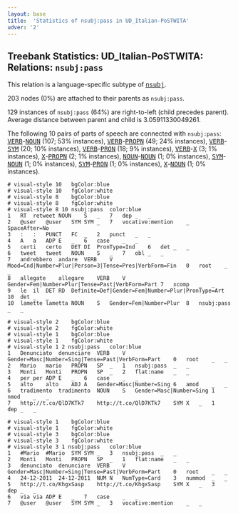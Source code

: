 ```yaml
---
layout: base
title:  'Statistics of nsubj:pass in UD_Italian-PoSTWITA'
udver: '2'
---
```


## Treebank Statistics: UD_Italian-PoSTWITA: Relations: `nsubj:pass`

This relation is a language-specific subtype of <tt><a href="it_postwita-dep-nsubj.html">nsubj</a></tt>.

203 nodes (0%) are attached to their parents as `nsubj:pass`.

129 instances of `nsubj:pass` (64%) are right-to-left (child precedes parent).
Average distance between parent and child is 3.05911330049261.

The following 10 pairs of parts of speech are connected with `nsubj:pass`: <tt><a href="it_postwita-pos-VERB.html">VERB</a></tt>-<tt><a href="it_postwita-pos-NOUN.html">NOUN</a></tt> (107; 53% instances), <tt><a href="it_postwita-pos-VERB.html">VERB</a></tt>-<tt><a href="it_postwita-pos-PROPN.html">PROPN</a></tt> (49; 24% instances), <tt><a href="it_postwita-pos-VERB.html">VERB</a></tt>-<tt><a href="it_postwita-pos-SYM.html">SYM</a></tt> (20; 10% instances), <tt><a href="it_postwita-pos-VERB.html">VERB</a></tt>-<tt><a href="it_postwita-pos-PRON.html">PRON</a></tt> (18; 9% instances), <tt><a href="it_postwita-pos-VERB.html">VERB</a></tt>-<tt><a href="it_postwita-pos-X.html">X</a></tt> (3; 1% instances), <tt><a href="it_postwita-pos-X.html">X</a></tt>-<tt><a href="it_postwita-pos-PROPN.html">PROPN</a></tt> (2; 1% instances), <tt><a href="it_postwita-pos-NOUN.html">NOUN</a></tt>-<tt><a href="it_postwita-pos-NOUN.html">NOUN</a></tt> (1; 0% instances), <tt><a href="it_postwita-pos-SYM.html">SYM</a></tt>-<tt><a href="it_postwita-pos-NOUN.html">NOUN</a></tt> (1; 0% instances), <tt><a href="it_postwita-pos-SYM.html">SYM</a></tt>-<tt><a href="it_postwita-pos-PRON.html">PRON</a></tt> (1; 0% instances), <tt><a href="it_postwita-pos-X.html">X</a></tt>-<tt><a href="it_postwita-pos-NOUN.html">NOUN</a></tt> (1; 0% instances).


~~~ conllu
# visual-style 10	bgColor:blue
# visual-style 10	fgColor:white
# visual-style 8	bgColor:blue
# visual-style 8	fgColor:white
# visual-style 8 10 nsubj:pass	color:blue
1	RT	retweet	NOUN	S	_	7	dep	_	_
2	@user	@user	SYM	SYM	_	7	vocative:mention	_	SpaceAfter=No
3	:	:	PUNCT	FC	_	2	punct	_	_
4	A	a	ADP	E	_	6	case	_	_
5	certi	certo	DET	DI	PronType=Ind	6	det	_	_
6	tweet	tweet	NOUN	S	_	7	obl	_	_
7	andrebbero	andare	VERB	V	Mood=Cnd|Number=Plur|Person=3|Tense=Pres|VerbForm=Fin	0	root	_	_
8	allegate	allegare	VERB	V	Gender=Fem|Number=Plur|Tense=Past|VerbForm=Part	7	xcomp	_	_
9	le	il	DET	RD	Definite=Def|Gender=Fem|Number=Plur|PronType=Art	10	det	_	_
10	lamette	lametta	NOUN	S	Gender=Fem|Number=Plur	8	nsubj:pass	_	_

~~~


~~~ conllu
# visual-style 2	bgColor:blue
# visual-style 2	fgColor:white
# visual-style 1	bgColor:blue
# visual-style 1	fgColor:white
# visual-style 1 2 nsubj:pass	color:blue
1	Denunciato	denunciare	VERB	V	Gender=Masc|Number=Sing|Tense=Past|VerbForm=Part	0	root	_	_
2	Mario	mario	PROPN	SP	_	1	nsubj:pass	_	_
3	Monti	Monti	PROPN	SP	_	2	flat:name	_	_
4	per	per	ADP	E	_	6	case	_	_
5	alto	alto	ADJ	A	Gender=Masc|Number=Sing	6	amod	_	_
6	tradimento	tradimento	NOUN	S	Gender=Masc|Number=Sing	1	nmod	_	_
7	http://t.co/QlD7KTk7	http://t.co/QlD7KTk7	SYM	X	_	1	dep	_	_

~~~


~~~ conllu
# visual-style 1	bgColor:blue
# visual-style 1	fgColor:white
# visual-style 3	bgColor:blue
# visual-style 3	fgColor:white
# visual-style 3 1 nsubj:pass	color:blue
1	#Mario	#Mario	SYM	SYM	_	3	nsubj:pass	_	_
2	Monti	Monti	PROPN	SP	_	1	flat:name	_	_
3	denunciato	denunciare	VERB	V	Gender=Masc|Number=Sing|Tense=Past|VerbForm=Part	0	root	_	_
4	24-12-2011	24-12-2011	NUM	N	NumType=Card	3	nummod	_	_
5	http://t.co/KhgxSasp	http://t.co/KhgxSasp	SYM	X	_	3	dep	_	_
6	via	via	ADP	E	_	7	case	_	_
7	@user	@user	SYM	SYM	_	3	vocative:mention	_	_

~~~


